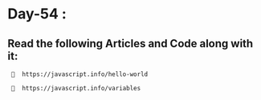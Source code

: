  
 # Day-54 :

 ## Read the following Articles and Code along with it:

     🔗  https://javascript.info/hello-world

     🔗  https://javascript.info/variables

